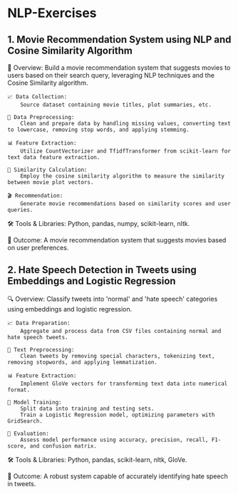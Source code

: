 # NLP-Exercises

## 1. Movie Recommendation System using NLP and Cosine Similarity Algorithm

🎥 Overview: Build a movie recommendation system that suggests movies to users based on their search query, leveraging NLP techniques and the Cosine Similarity algorithm.

    📈 Data Collection:
        Source dataset containing movie titles, plot summaries, etc.

    🔧 Data Preprocessing:
        Clean and prepare data by handling missing values, converting text to lowercase, removing stop words, and applying stemming.

    📊 Feature Extraction:
        Utilize CountVectorizer and TfidfTransformer from scikit-learn for text data feature extraction.

    🧮 Similarity Calculation:
        Employ the cosine similarity algorithm to measure the similarity between movie plot vectors.

    🎬 Recommendation:
        Generate movie recommendations based on similarity scores and user queries.

🛠 Tools & Libraries: Python, pandas, numpy, scikit-learn, nltk.

🎯 Outcome: A movie recommendation system that suggests movies based on user preferences.

## 2. Hate Speech Detection in Tweets using Embeddings and Logistic Regression

🔍 Overview: Classify tweets into 'normal' and 'hate speech' categories using embeddings and logistic regression.

    📈 Data Preparation:
        Aggregate and process data from CSV files containing normal and hate speech tweets.

    🔧 Text Preprocessing:
        Clean tweets by removing special characters, tokenizing text, removing stopwords, and applying lemmatization.

    📊 Feature Extraction:
        Implement GloVe vectors for transforming text data into numerical format.

    🤖 Model Training:
        Split data into training and testing sets.
        Train a Logistic Regression model, optimizing parameters with GridSearch.

    📏 Evaluation:
        Assess model performance using accuracy, precision, recall, F1-score, and confusion matrix.

🛠 Tools & Libraries: Python, pandas, scikit-learn, nltk, GloVe.

🎯 Outcome: A robust system capable of accurately identifying hate speech in tweets.
